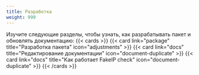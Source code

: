 ```yaml
---
title: Разработка
weight: 999
---
```


Изучите следующие разделы, чтобы узнать, как разрабатывать пакет и обновлять документацию:
{{< cards >}}
  {{< card link="package" title="Разработка пакета" icon="adjustments" >}} 
  {{< card link="docs" title="Редактирование документации" icon="document-duplicate" >}}
  {{< card link="docs" title="Как работает FakeIP check" icon="document-duplicate" >}}
{{< /cards >}}